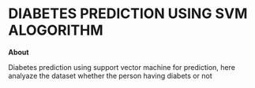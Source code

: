 # DIABETES PREDICTION USING SVM ALOGORITHM

**About**

Diabetes prediction using support vector machine for prediction, here analyaze the dataset whether the person having diabets or not
